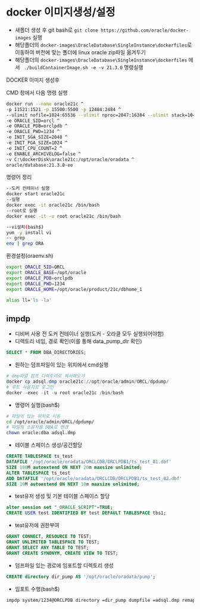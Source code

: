 # docker 이미지생성/설정

- 새폴더 생성 후 git bash로 `git clone https://github.com/oracle/docker-images` 실행
- 해당폴더의 `docker-images\OracleDatabase\SingleInstance\dockerfiles`로 이동하여 버전에 맞는 폴더에 linux oracle zip파일 옮겨두기
- 해당폴더의 `docker-images\OracleDatabase\SingleInstance\dockerfiles` 에서 ` ./buildContainerImage.sh -e -v 21.3.0` 명령실행

DOCKER 이미지 생성후 

CMD 창에서 다음 명령 실행

```bash
docker run --name oracle21c ^
-p 11521:1521 -p 15500:5500 -p 12484:2484 ^
--ulimit nofile=1024:65536 --ulimit nproc=2047:16384 --ulimit stack=10485760:33554432 --ulimit memlock=3221225472 ^
-e ORACLE_SID=orcl ^
-e ORACLE_PDB=orclpdb ^
-e ORACLE_PWD=1234 ^
-e INIT_SGA_SIZE=2048 ^
-e INIT_PGA_SIZE=1024 ^
-e INIT_CPU_COUNT=2 ^
-e ENABLE_ARCHIVELOG=false ^
-v C:\dockerDisk\oracle21c:/opt/oracle/oradata ^
oracle/database:21.3.0-ee
```

명령어 정리

```bash
--도커 컨테이너 실행
docker start oracle21c
--실행
docker exec -it oracle21c /bin/bash
--root로 실행
docker exec -it -u root oracle21c /bin/bash

--vi설치(bash$)
yum -y install vi
-- grep
env | grep ORA

```

환경설정(oraenv.sh)

```bash
export ORACLE_SID=ORCL
export ORACLE_BASE=/opt/oracle
export ORACLE_PDB=orclpdb
export ORACLE_PWD=1234
export ORACLE_HOME=/opt/oracle/product/21c/dbhome_1

alias ll='ls -la'
```

## impdp

- 디비버 사용 전 도커 컨테이너 실행(도커 - 오라클 모두 실행되어야함)
- 디렉토리 네임, 경로 확인(이를 통해 data_pump_dir 확인)

```sql
SELECT * FROM DBA_DIRECTORIES;
```

- 원하는 덤프파일이 있는 위치에서 cmd실행

```powershell
# dmp파일 펌프 디렉토리로 복사해오기
docker cp adsql.dmp oracle21c://opt/oracle/admin/ORCL/dpdump/
# 루트 사용자로 로그인
docker -exec -it -u root oracle21c /bin/bash
```

- 명령어 실행(bash$)

```bash
# 파일이 있는 위치로 이동
cd /opt/oracle/admin/ORCL/dpdump/
# 파일의 소유자를 DBA로 변경
chown oracle:dba adsql.dmp
```

- 테이블 스페이스 생성/공간할당

```sql
CREATE TABLESPACE ts_test
DATAFILE '/opt/oracle/oradata/ORCLCDB/ORCLPDB1/ts_test_01.dbf'
SIZE 100M autoextend ON NEXT 20m maxsize unlimited;
ALTER TABLESPACE ts_test
ADD DATAFILE '/opt/oracle/oradata/ORCLCDB/ORCLPDB1/ts_test_02.dbf'
SIZE 10M autoextend ON NEXT 10m maxsize unlimited;
```

- test유저 생성 및 기본 테이블 스페이스 할당

```sql
alter session set "_ORACLE_SCRIPT"=TRUE;
CREATE USER test IDENTIFIED BY test DEFAULT TABLESPACE tbs1;
```

- test유저에 권한부여

```sql
GRANT CONNECT, RESOURCE TO TEST;
GRANT UNLIMITED TABLESPACE TO TEST;
GRANT SELECT ANY TABLE TO TEST;
GRANT CREATE SYNONYM, CREATE VIEW TO TEST;
```

- 덤프파일 있는 경로에 임포트할 디렉토리 생성

```sql
CREATE directory dir_pump AS '/opt/oracle/oradata/pump';
```

- 임포트 수행(bash$)

```bash
impdp system/1234@ORCLPDB directory =dir_pump dumpfile =adsql.dmp remap_tablespace=tbs1:ts_test;
```
